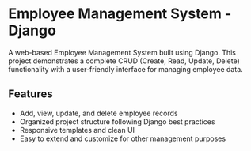 # Employee Management System - Django

A web-based Employee Management System built using Django. This project demonstrates a complete CRUD (Create, Read, Update, Delete) functionality with a user-friendly interface for managing employee data. 

## Features

- Add, view, update, and delete employee records
- Organized project structure following Django best practices
- Responsive templates and clean UI
- Easy to extend and customize for other management purposes